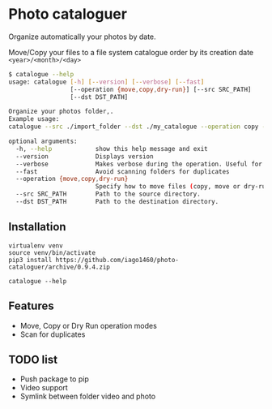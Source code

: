 # Photo cataloguer

Organize automatically your photos by date.

Move/Copy your files to a file system catalogue order by its creation date `<year>/<month>/<day>`


```bash
$ catalogue --help
usage: catalogue [-h] [--version] [--verbose] [--fast]
                 [--operation {move,copy,dry-run}] [--src SRC_PATH]
                 [--dst DST_PATH]

Organize your photos folder,.
Example usage:
catalogue --src ./import_folder --dst ./my_catalogue --operation copy --verbose

optional arguments:
  -h, --help            show this help message and exit
  --version             Displays version
  --verbose             Makes verbose during the operation. Useful for debugging and seeing what is going on "under the hood".
  --fast                Avoid scanning folders for duplicates
  --operation {move,copy,dry-run}
                        Specify how to move files (copy, move or dry-run)
  --src SRC_PATH        Path to the source directory.
  --dst DST_PATH        Path to the destination directory.
```

## Installation

    virtualenv venv
    source venv/bin/activate
    pip3 install https://github.com/iago1460/photo-cataloguer/archive/0.9.4.zip
    
    catalogue --help


## Features

* Move, Copy or Dry Run operation modes
* Scan for duplicates

## TODO list

* Push package to pip
* Video support
* Symlink between folder video and photo

